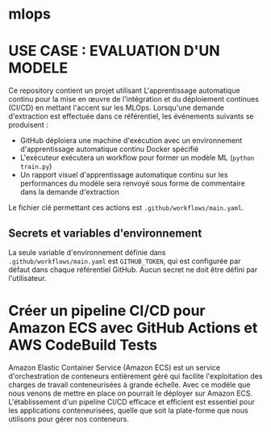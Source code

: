# mlops

# USE CASE : EVALUATION D'UN MODELE

Ce repository contient un projet utilisant L'apprentissage automatique continu pour la mise en œuvre de l'intégration et du déploiement continues (CI/CD) en mettant l'accent sur les MLOps. 
Lorsqu'une demande d'extraction est effectuée dans ce référentiel, les événements suivants se produisent :
- GitHub déploiera une machine d'exécution avec un environnement d'apprentissage automatique continu Docker spécifié
- L'exécuteur exécutera un workflow pour former un modèle ML (`python train.py`)
- Un rapport visuel d'apprentissage automatique continu sur les performances du modèle sera renvoyé sous forme de commentaire dans la demande d'extraction

Le fichier clé permettant ces actions est `.github/workflows/main.yaml`.

## Secrets et variables d'environnement 
La seule variable d'environnement définie dans `.github/workflows/main.yaml` est `GITHUB_TOKEN`, qui est configurée par défaut dans chaque référentiel GitHub. Aucun secret ne doit être défini par l'utilisateur. 

# Créer un pipeline CI/CD pour Amazon ECS avec GitHub Actions et AWS CodeBuild Tests

Amazon Elastic Container Service (Amazon ECS) est un service d'orchestration de conteneurs entièrement géré qui facilite l'exploitation des charges de travail conteneurisées à grande échelle.
Avec ce modèle que nous venons de mettre en place on pourrait le déployer sur Amazon ECS.
L'établissement d'un pipeline CI/CD efficace et efficient est essentiel pour les applications conteneurisées, quelle que soit la plate-forme que nous utilisons pour gérer nos conteneurs.
